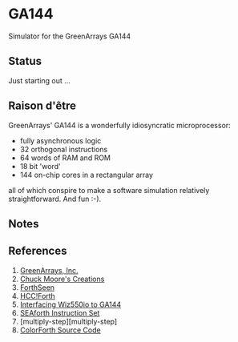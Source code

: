 GA144
=====

Simulator for the GreenArrays GA144

Status
------

Just starting out ...

Raison d'être 
-------------

GreenArrays' GA144 is a wonderfully idiosyncratic microprocessor:

- fully asynchronous logic
- 32 orthogonal instructions
- 64 words of RAM and ROM
- 18 bit 'word'
- 144 on-chip cores in a rectangular array

all of which conspire to make a software simulation relatively straightforward. And fun :-). 
 
Notes
-----

References
----------

1. [GreenArrays, Inc.][greenarrays]
2. [Chuck Moore's Creations][code-monkey]
3. [ForthSeen][forthseen]
4. [HCC!Forth][hccforth]
5. [Interfacing Wiz550io to GA144][evanescent]
6. [SEAforth Instruction Set][seaforth]
7. [multiply-step][multiply-step]
8. [ColorForth Source Code][sourceforge]

[greenarrays]:   http://www.greenarraychips.com/home/products/index.html
[code-monkey]:   http://blogs.msdn.com/b/ashleyf/archive/2013/09/21/chuck-moores-creations.aspx
[forthseen]:     http://www.forthseen.de/
[hccforth]:      http://www.forth.hccnet.nl/html/arrayForth_Cursus_v2.1NL/arrayForth_Cursus_v2.1EN.html
[evanescent]:    http://evanescentcoder.blogspot.com.au/2014/06/interfacing-wiz550io-to-ga144.html
[seaforth]:      https://groups.google.com/forum/#!topic/comp.lang.forth/L9XzK-ozwOk%5B1-25-false%5D
[multipl-step]:  https://groups.google.com/forum/#!topic/comp.lang.forth/uILKVqSq8P8
[sourceforge]:   http://sourceforge.net/projects/colorforth/
